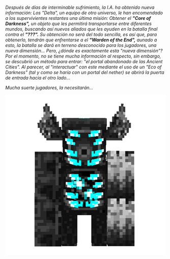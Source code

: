 *Después de días de interminable sufrimiento, la I.A. ha obtenido nueva información: Los "Delta", un equipo de otro universo, le han encomendado a los supervivientes restantes una última misión: Obtener el **"Core of Darkness",** un objeto que les permitirá transportarse entre diferentes mundos, buscando así nuevos aliados que les ayuden en la batalla final contra el **"???".** Su obtención no será del todo sencilla, es así que, para obtenerlo, tendrán que enfrentarse a el **"Warden of the End",** aunado a esto, la batalla se dará en terreno desconocido para los jugadores, una nueva dimensión... Pero, ¿dónde es exactamente esta "nueva dimensión"? Por el momento, no se tiene mucha información al respecto, sin embargo, se descubrió un método para entrar: "el portal abandonado de las Ancient Cities". Al parecer, al "interactuar" con este mediante el uso de un "Eco of Darkness" (tal y como se haría con un portal del nether) se abrirá la puerta de entrada hacia el otro lado...*

*Mucha suerte jugadores, la necesitarán...*

![boss_final](https://github.com/MiguelVeraXd/Valley-Dimensional-Wiki/blob/main/Main/Wiki/assets/bosses/boss_final-ezgif.com-crop.gif)
